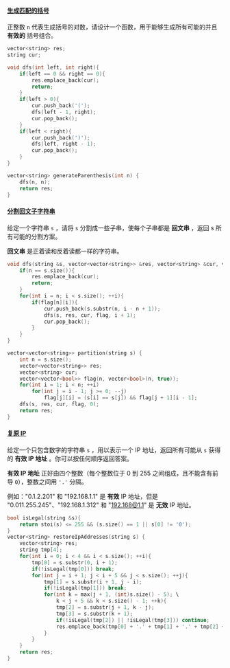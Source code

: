 #### [生成匹配的括号](https://leetcode-cn.com/problems/IDBivT/)

正整数 `n` 代表生成括号的对数，请设计一个函数，用于能够生成所有可能的并且 **有效的** 括号组合。

```c++
vector<string> res;
string cur;

void dfs(int left, int right){
    if(left == 0 && right == 0){
        res.emplace_back(cur);
        return;
    }
    if(left > 0){
        cur.push_back('(');
        dfs(left - 1, right);
        cur.pop_back();
    }
    if(left < right){
        cur.push_back(')');
        dfs(left, right - 1);
        cur.pop_back();
    }
}

vector<string> generateParenthesis(int n) {
    dfs(n, n);
    return res;
}
```



#### [分割回文子字符串](https://leetcode-cn.com/problems/M99OJA/)

给定一个字符串 `s` ，请将 `s` 分割成一些子串，使每个子串都是 **回文串** ，返回 s 所有可能的分割方案。

**回文串** 是正着读和反着读都一样的字符串。

```c++
void dfs(string &s, vector<vector<string>> &res, vector<string> &cur, vector<vector<bool>> &flag, int n){
    if(n == s.size()){
        res.emplace_back(cur);
        return;
    }
    for(int i = n; i < s.size(); ++i){
        if(flag[n][i]){
            cur.push_back(s.substr(n, i - n + 1));
            dfs(s, res, cur, flag, i + 1);
            cur.pop_back();
        }
    }
}

vector<vector<string>> partition(string s) {
    int n = s.size();
    vector<vector<string>> res;
    vector<string> cur;
    vector<vector<bool>> flag(n, vector<bool>(n, true));
    for(int i = 1; i < n; ++i)
        for(int j = i - 1; j >= 0; --j)
            flag[j][i] = (s[i] == s[j]) && flag[j + 1][i - 1];
    dfs(s, res, cur, flag, 0);
    return res;
}
```

#### [复原 IP](https://leetcode-cn.com/problems/0on3uN/)

给定一个只包含数字的字符串 `s` ，用以表示一个 IP 地址，返回所有可能从 `s` 获得的 **有效 IP 地址** 。你可以按任何顺序返回答案。

**有效 IP 地址** 正好由四个整数（每个整数位于 0 到 255 之间组成，且不能含有前导 `0`），整数之间用 `'.'` 分隔。

例如："0.1.2.201" 和 "192.168.1.1" 是 **有效** IP 地址，但是 "0.011.255.245"、"192.168.1.312" 和 "192.168@1.1" 是 **无效** IP 地址。

```c++
bool isLegal(string &s){
    return stoi(s) <= 255 && (s.size() == 1 || s[0] != '0');
}
vector<string> restoreIpAddresses(string s) {
    vector<string> res;
    string tmp[4];
    for(int i = 0; i < 4 && i < s.size(); ++i){
        tmp[0] = s.substr(0, i + 1);
        if(!isLegal(tmp[0])) break;
        for(int j = i + 1; j < i + 5 && j < s.size(); ++j){    
            tmp[1] = s.substr(i + 1, j - i);
            if(!isLegal(tmp[1])) break;
            for(int k = max(j + 1, (int)s.size() - 5); \
                k < j + 5 && k < s.size() - 1; ++k){
                tmp[2] = s.substr(j + 1, k - j);
                tmp[3] = s.substr(k + 1);
                if(!isLegal(tmp[2]) || !isLegal(tmp[3])) continue;
                res.emplace_back(tmp[0] + '.' + tmp[1] + '.' + tmp[2] + '.' + tmp[3]);
            }
        }
    }
    return res;
}
```

